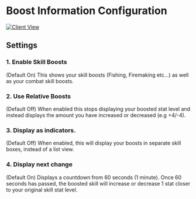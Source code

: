 # Boost Information Configuration

[![Client View](https://thumbs.gfycat.com/PotablePertinentCranefly-size_restricted.gif)](https://gfycat.com/PotablePertinentCranefly)

## Settings

### 1. Enable Skill Boosts

(Default On) This shows your skill boosts (Fishing, Firemaking etc...) as well as your combat skill boosts.

### 2. Use Relative Boosts

(Default Off) When enabled this stops displaying your boosted stat level and instead displays the amount you have increased or decreased (e.g +4/-4).

### 3. Display as indicators.

(Default Off) When enabled, this will display your boosts in separate skill boxes, instead of a list view.

### 4. Display next change

(Default On) Displays a countdown from 60 seconds (1 minute). Once 60 seconds has passed, the boosted skill will increase or decrease 1 stat closer to your original skill stat level.


